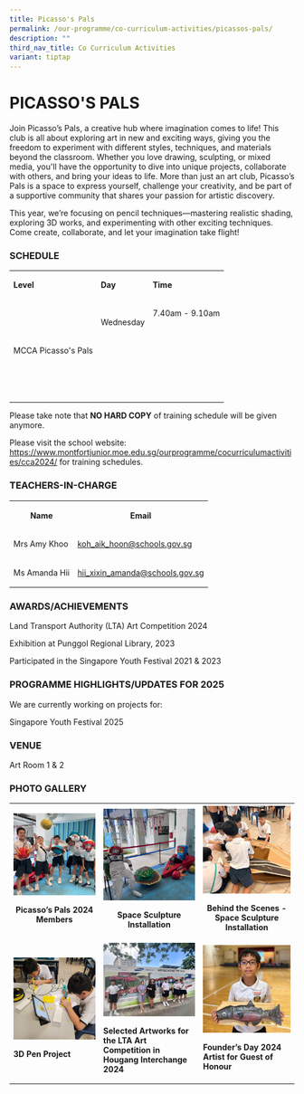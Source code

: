 ```yaml
---
title: Picasso's Pals
permalink: /our-programme/co-curriculum-activities/picassos-pals/
description: ""
third_nav_title: Co Curriculum Activities
variant: tiptap
---
```

<h1><strong>PICASSO'S PALS</strong></h1>
<p>Join Picasso’s Pals, a creative hub where imagination comes to life! This
club is all about exploring art in new and exciting ways, giving you the
freedom to experiment with different styles, techniques, and materials
beyond the classroom. Whether you love drawing, sculpting, or mixed media,
you'll have the opportunity to dive into unique projects, collaborate with
others, and bring your ideas to life. More than just an art club, Picasso’s
Pals is a space to express yourself, challenge your creativity, and be
part of a supportive community that shares your passion for artistic discovery.</p>
<p>This year, we’re focusing on pencil techniques—mastering realistic shading,
exploring 3D works, and experimenting with other exciting techniques. Come
create, collaborate, and let your imagination take flight!</p>
<h3>SCHEDULE</h3>
<table style="minWidth: 75px">
<colgroup>
<col>
<col>
<col>
</colgroup>
<tbody>
<tr>
<td rowspan="1" colspan="1">
<p><strong>Level</strong>
</p>
</td>
<td rowspan="1" colspan="1">
<p><strong>Day</strong>
</p>
</td>
<td rowspan="1" colspan="1">
<p><strong>Time</strong>
</p>
</td>
</tr>
<tr>
<td rowspan="3" colspan="1">
<p>MCCA Picasso's Pals</p>
</td>
<td rowspan="1" colspan="1">
<p>Wednesday</p>
</td>
<td rowspan="1" colspan="1">
<p>7.40am - 9.10am</p>
<p>&nbsp;</p>
</td>
</tr>
<tr>
<td rowspan="1" colspan="2">
<p>&nbsp;</p>
</td>
</tr>
<tr>
<td rowspan="1" colspan="2">
<p>&nbsp;</p>
</td>
</tr>
</tbody>
</table>
<p>Please take note that&nbsp;<strong>NO HARD COPY</strong>&nbsp;of training
schedule will be given anymore.</p>
<p>Please visit the school website: <a href="https://www.montfortjunior.moe.edu.sg/ourprogramme/cocurriculumactivities/cca2024/" rel="noopener noreferrer nofollow" target="_blank">https://www.montfortjunior.moe.edu.sg/ourprogramme/cocurriculumactivities/cca2024/</a> for
training schedules.</p>
<h3>TEACHERS-IN-CHARGE</h3>
<table style="minWidth: 50px">
<colgroup>
<col>
<col>
</colgroup>
<tbody>
<tr>
<th rowspan="1" colspan="1">
<p>Name</p>
</th>
<th rowspan="1" colspan="1">
<p>Email</p>
</th>
</tr>
<tr>
<td rowspan="1" colspan="1">
<p>Mrs Amy Khoo</p>
</td>
<td rowspan="1" colspan="1">
<p><a href="koh_aik_hoon@schools.gov.sg" rel="noopener noreferrer nofollow" target="_blank">koh_aik_hoon@schools.gov.sg</a>
</p>
</td>
</tr>
<tr>
<td rowspan="1" colspan="1">
<p>Ms Amanda Hii</p>
</td>
<td rowspan="1" colspan="1">
<p><a href="hii_xixin_amanda@schools.gov.sg" rel="noopener noreferrer nofollow" target="_blank">hii_xixin_amanda@schools.gov.sg</a>
</p>
</td>
</tr>
</tbody>
</table>
<h3>AWARDS/ACHIEVEMENTS</h3>
<p>Land Transport Authority (LTA) Art Competition 2024
<br>
</p>
<p>Exhibition at Punggol Regional Library, 2023
<br>
</p>
<p>Participated in the Singapore Youth Festival 2021 &amp; 2023</p>
<h3>PROGRAMME HIGHLIGHTS/UPDATES FOR 2025</h3>
<p>We are currently working on projects for:</p>
<p>Singapore Youth Festival 2025</p>
<h3>VENUE</h3>
<p>Art Room 1 &amp; 2</p>
<h3>PHOTO GALLERY</h3>
<table style="minWidth: 75px">
<colgroup>
<col>
<col>
<col>
</colgroup>
<tbody>
<tr>
<th rowspan="1" colspan="1">
<div class="isomer-image-wrapper">
<img style="width: 100%" height="auto" width="100%" alt="" src="/images/CCA/Picasso's Pals/1.jpg">
</div>
<p>Picasso’s Pals 2024 Members</p>
</th>
<th rowspan="1" colspan="1">
<div class="isomer-image-wrapper">
<img style="width: 100%" height="auto" width="100%" alt="" src="/images/CCA/Picasso's Pals/2.jpg">
</div>
<p>Space Sculpture Installation</p>
</th>
<th rowspan="1" colspan="1">
<div class="isomer-image-wrapper">
<img style="width: 100%" height="auto" width="100%" alt="" src="/images/CCA/Picasso's Pals/3.jpg">
</div>
<p>Behind the Scenes - Space Sculpture Installation</p>
</th>
</tr>
<tr>
<td rowspan="1" colspan="1">
<div class="isomer-image-wrapper">
<img style="width: 100%" height="auto" width="100%" alt="" src="/images/CCA/Picasso's Pals/4.jpg">
</div>
<p><strong>3D Pen Project</strong>
</p>
</td>
<td rowspan="1" colspan="1">
<div class="isomer-image-wrapper">
<img style="width: 100%" height="auto" width="100%" alt="" src="/images/CCA/Picasso's Pals/5.jpg">
</div>
<p><strong>Selected Artworks for the LTA Art Competition in Hougang Interchange 2024</strong>
</p>
</td>
<td rowspan="1" colspan="1">
<div class="isomer-image-wrapper">
<img style="width: 100%" height="auto" width="100%" alt="" src="/images/CCA/Picasso's Pals/6.jpg">
</div>
<p><strong>Founder’s Day 2024 Artist for Guest of Honour</strong>
</p>
</td>
</tr>
</tbody>
</table>
<p></p>
